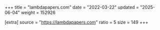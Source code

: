 +++
title = "lambdapapers.com"
date = "2022-03-22"
updated = "2025-06-04"
weight = 152926

[extra]
source = "https://lambdapapers.com"
ratio = 5
size = 149
+++
